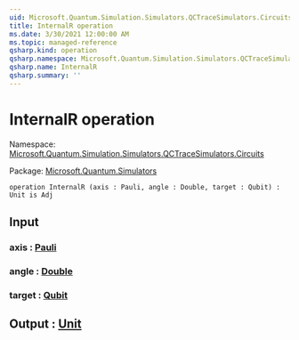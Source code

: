 ```yaml
---
uid: Microsoft.Quantum.Simulation.Simulators.QCTraceSimulators.Circuits.InternalR
title: InternalR operation
ms.date: 3/30/2021 12:00:00 AM
ms.topic: managed-reference
qsharp.kind: operation
qsharp.namespace: Microsoft.Quantum.Simulation.Simulators.QCTraceSimulators.Circuits
qsharp.name: InternalR
qsharp.summary: ''
---
```


# InternalR operation

Namespace: [Microsoft.Quantum.Simulation.Simulators.QCTraceSimulators.Circuits](xref:Microsoft.Quantum.Simulation.Simulators.QCTraceSimulators.Circuits)

Package: [Microsoft.Quantum.Simulators](https://nuget.org/packages/Microsoft.Quantum.Simulators)




```qsharp
operation InternalR (axis : Pauli, angle : Double, target : Qubit) : Unit is Adj
```


## Input

### axis : [Pauli](xref:microsoft.quantum.lang-ref.pauli)




### angle : [Double](xref:microsoft.quantum.lang-ref.double)




### target : [Qubit](xref:microsoft.quantum.lang-ref.qubit)





## Output : [Unit](xref:microsoft.quantum.lang-ref.unit)

